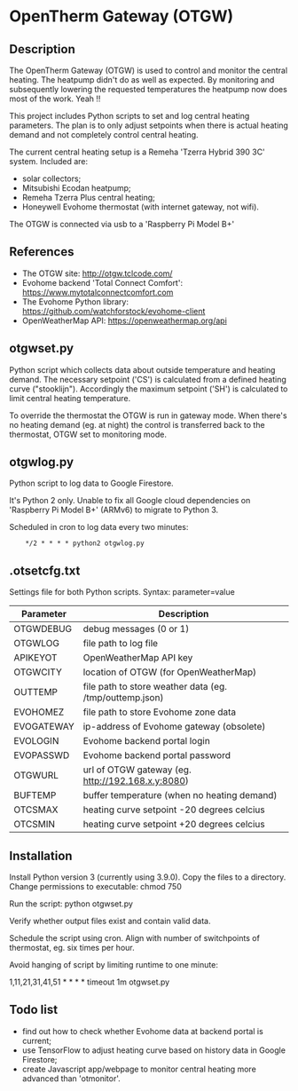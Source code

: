 # OpenTherm Gateway (OTGW)

## Description

The OpenTherm Gateway (OTGW) is used to control and monitor the central heating. The heatpump didn't do as well as expected. By monitoring and subsequently lowering the requested temperatures the heatpump now does most of the work. Yeah !!

This project includes Python scripts to set and log central heating parameters. The plan is to only adjust setpoints when there is actual heating demand and not completely control central heating.

The current central heating setup is a Remeha 'Tzerra Hybrid 390 3C' system. Included are:  
- solar collectors;
- Mitsubishi Ecodan heatpump;
- Remeha Tzerra Plus central heating;
- Honeywell Evohome thermostat (with internet gateway, not wifi). 

The OTGW is connected via usb to a 'Raspberry Pi Model B+'

## References

- The OTGW site: http://otgw.tclcode.com/
- Evohome backend 'Total Connect Comfort': https://www.mytotalconnectcomfort.com
- The Evohome Python library: https://github.com/watchforstock/evohome-client
- OpenWeatherMap API: https://openweathermap.org/api

## otgwset.py

Python script which collects data about outside temperature and heating demand. 
The necessary setpoint ('CS') is calculated from a defined heating curve ("stooklijn").
Accordingly the maximum setpoint ('SH') is calculated to limit central heating temperature.

To override the thermostat the OTGW is run in gateway mode. When there's no heating demand (eg. at night) the control is transferred back to the thermostat, OTGW set to monitoring mode.

## otgwlog.py

Python script to log data to Google Firestore.

It's Python 2 only. Unable to fix all Google cloud dependencies on 'Raspberry Pi Model B+' (ARMv6) to migrate to Python 3.

Scheduled in cron to log data every two minutes:

        */2 * * * * python2 otgwlog.py

## .otsetcfg.txt

Settings file for both Python scripts. Syntax: parameter=value

Parameter | Description
--------- | -----------
OTGWDEBUG | debug messages (0 or 1)
OTGWLOG | file path to log file
APIKEYOT | OpenWeatherMap API key
OTGWCITY | location of OTGW (for OpenWeatherMap)
OUTTEMP | file path to store weather data (eg. /tmp/outtemp.json)
EVOHOMEZ | file path to store Evohome zone data
EVOGATEWAY | ip-address of Evohome gateway (obsolete)
EVOLOGIN | Evohome backend portal login
EVOPASSWD | Evohome backend portal password
OTGWURL | url of OTGW gateway (eg. http://192.168.x.y:8080)
BUFTEMP | buffer temperature (when no heating demand)
OTCSMAX | heating curve setpoint -20 degrees celcius
OTCSMIN | heating curve setpoint +20 degrees celcius

## Installation

Install Python version 3 (currently using 3.9.0).
Copy the files to a directory.
Change permissions to executable: chmod 750 <file>

Run the script: python otgwset.py

Verify whether output files exist and contain valid data.

Schedule the script using cron. 
Align with number of switchpoints of thermostat, eg. six times per hour.

Avoid hanging of script by limiting runtime to one minute:

1,11,21,31,41,51 * * * * timeout 1m otgwset.py


## Todo list

- find out how to check whether Evohome data at backend portal is current;
- use TensorFlow to adjust heating curve based on history data in Google Firestore;
- create Javascript app/webpage to monitor central heating more advanced than 'otmonitor'.